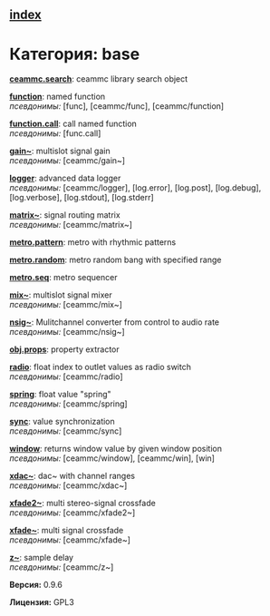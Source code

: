 [index](index.html) 
---

# Категория: base




[**ceammc.search**](ceammc.search.html): ceammc library search object 

[**function**](function.html): named function <br>
_псевдонимы:_ \[func\], \[ceammc/func\], \[ceammc/function\]


[**function.call**](function.call.html): call named function <br>
_псевдонимы:_ \[func.call\]


[**gain~**](gain~.html): multislot signal gain <br>
_псевдонимы:_ \[ceammc/gain~\]


[**logger**](logger.html): advanced data logger <br>
_псевдонимы:_ \[ceammc/logger\], \[log.error\], \[log.post\], \[log.debug\], \[log.verbose\], \[log.stdout\], \[log.stderr\]


[**matrix~**](matrix~.html): signal routing matrix <br>
_псевдонимы:_ \[ceammc/matrix~\]


[**metro.pattern**](metro.pattern.html): metro with rhythmic patterns 

[**metro.random**](metro.random.html): metro random bang with specified range 

[**metro.seq**](metro.seq.html): metro sequencer 

[**mix~**](mix~.html): multislot signal mixer <br>
_псевдонимы:_ \[ceammc/mix~\]


[**nsig~**](nsig~.html): Mulitchannel converter from control to audio rate <br>
_псевдонимы:_ \[ceammc/nsig~\]


[**obj.props**](obj.props.html): property extractor 

[**radio**](radio.html): float index to outlet values as radio switch <br>
_псевдонимы:_ \[ceammc/radio\]


[**spring**](spring.html): float value &#34;spring&#34; <br>
_псевдонимы:_ \[ceammc/spring\]


[**sync**](sync.html): value synchronization <br>
_псевдонимы:_ \[ceammc/sync\]


[**window**](window.html): returns window value by given window position <br>
_псевдонимы:_ \[ceammc/window\], \[ceammc/win\], \[win\]


[**xdac~**](xdac~.html): dac~ with channel ranges <br>
_псевдонимы:_ \[ceammc/xdac~\]


[**xfade2~**](xfade2~.html): multi stereo-signal crossfade <br>
_псевдонимы:_ \[ceammc/xfade2~\]


[**xfade~**](xfade~.html): multi signal crossfade <br>
_псевдонимы:_ \[ceammc/xfade~\]


[**z~**](z~.html): sample delay <br>
_псевдонимы:_ \[ceammc/z~\]



**Версия:** 0.9.6

**Лицензия:** GPL3
